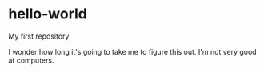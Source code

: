 # hello-world
My first repository

I wonder how long it's going to take me to figure this out.
I'm not very good at computers.
